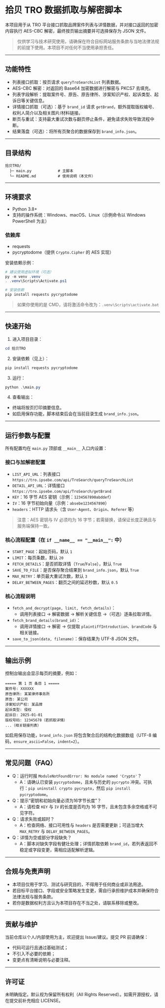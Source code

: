# 拾贝 TRO 数据抓取与解密脚本

本项目用于从 TRO 平台接口抓取品牌案件列表与详情数据，并对接口返回的加密内容执行 AES-CBC 解密，最终按页输出摘要并可选择保存为 JSON 文件。

> 仅供学习与技术研究使用，请确保在符合目标网站服务条款与当地法律法规的前提下使用。本项目不对任何不当使用承担责任。

---

## 功能特性
- 列表接口抓取：按页请求 `queryTroSearchList` 列表数据。
- AES-CBC 解密：对返回的 Base64 加密数据进行解密与 PKCS7 去填充。
- 列表字段解析：提取案件号、原告、原告律所、涉案知识产权、起诉类型、起诉日等关键信息。
- 详情接口抓取（可选）：基于 `brand_id` 请求 `getBrand`，额外提取版权编号、权利人简介以及相关图片/材料链接。
- 断页与重试：支持最大重试次数与翻页停止条件，避免请求失败导致流程中断。
- 结果落盘（可选）：将所有页聚合的数据保存到 `brand_info.json`。

---

## 目录结构
```
拾贝TRO/
  ├─ main.py            # 主脚本
  └─ README.md          # 使用说明（本文件）
```

---

## 环境要求
- Python 3.8+
- 支持的操作系统：Windows、macOS、Linux（示例命令以 Windows PowerShell 为主）

### 依赖库
- requests
- pycryptodome（提供 `Crypto.Cipher` 的 AES 实现）

安装依赖示例：
```powershell
# 建议使用虚拟环境（可选）
py -m venv .venv
. .venv\Scripts\Activate.ps1

# 安装依赖
pip install requests pycryptodome
```

> 如果你使用的是 CMD，请将激活命令改为：`.venv\Scripts\activate.bat`

---

## 快速开始
1. 进入项目目录：
```powershell
cd 拾贝TRO
```
2. 安装依赖（见上）：
```powershell
pip install requests pycryptodome
```
3. 运行：
```powershell
python .\main.py
```
4. 查看输出：
- 终端将按页打印摘要信息。
- 如启用保存功能，脚本结束后会在当前目录生成 `brand_info.json`。

---

## 运行参数与配置
所有配置均在 `main.py` 顶部或 `__main__` 入口内设置：

### 接口与加解密配置
- `LIST_API_URL`：列表接口 `https://tro.ipsebe.com/api/TroSearch/queryTroSearchList`
- `DETAIL_API_URL`：详情接口 `https://tro.ipsebe.com/api/TroSearch/getBrand`
- `KEY`：16 字节 AES 密钥（示例：`1234567890abddef`）
- `IV`：16 字节初始向量（示例：`absebe1234567890`）
- `headers`：HTTP 请求头（含 `User-Agent`、`Origin`、`Referer` 等）

> 注意：AES 密钥与 IV 必须均为 16 字节；若需替换，请保证长度正确且与服务端保持一致。

### 核心流程配置（在 `if __name__ == "__main__":` 中）
- `START_PAGE`：起始页码，默认 `1`
- `LIMIT`：每页条数，默认 `20`
- `FETCH_DETAILS`：是否抓取详情（`True`/`False`），默认 `True`
- `SAVE_TO_FILE`：是否保存聚合结果到 `brand_info.json`，默认 `True`
- `MAX_RETRY`：单页最大重试次数，默认 `3`
- `DELAY_BETWEEN_PAGES`：翻页之间的延迟秒数，默认 `0.5`

### 核心流程说明
- `fetch_and_decrypt(page, limit, fetch_details)`：
  - 调用列表接口 → 解密数据 → 解析关键信息 →（可选）逐条拉取详情。
- `fetch_brand_details(brand_id)`：
  - 调用详情接口 → 解密 → 仅提取 `plaintiffIntroduction`、`brandCode` 与相关链接。
- `save_to_json(data, filename)`：保存结果为 UTF-8 JSON 文件。

---

## 输出示例
控制台输出会显示每页的摘要，例如：
```
===== 第 1 页 条目 1 =====
案件号: XXXXXX
原告律所: 某某律师事务所
原告: 某公司
涉案知识产权: 某品牌
起诉类型: 侵权
起诉日: 2025-01-01
版权号码: 12345678（若抓取详情）
...（相关链接列表）
```

如启用保存功能，`brand_info.json` 将包含聚合后的结构化数据数组（UTF-8 编码，`ensure_ascii=False`，`indent=2`）。

---

## 常见问题（FAQ）
- Q：运行时报 `ModuleNotFoundError: No module named 'Crypto'`？
  - A：请确认已安装 `pycryptodome`，且未与历史的 `pycrypto` 冲突。可执行：`pip uninstall crypto pycrypto`，然后 `pip install pycryptodome`。
- Q：提示“密钥和初始向量必须为16字节长度”？
  - A：请检查 `KEY` 与 `IV` 的长度是否均为 16 字节，且未包含多余空格或不可见字符。
- Q：请求失败或超时？
  - A：检查网络、接口可用性与 `headers` 是否需要更新；可适当增大 `MAX_RETRY` 与 `DELAY_BETWEEN_PAGES`。
- Q：详情为空或部分字段缺失？
  - A：脚本对缺失字段有健壮处理；详情抓取依赖 `brand_id`，若列表返回不稳定或字段变更，需相应适配解析逻辑。

---

## 合规与免责声明
- 本项目仅用于学习、测试与研究目的，不得用于任何商业或非法用途。
- 若目标平台接口、字段或安全策略发生变更，需自行承担维护成本并确保符合法律法规与服务条款。
- 若你是数据权利方且认为本项目存在不当之处，请联系移除或整改。

---

## 贡献与维护
当前仓库以个人/内部使用为主，欢迎提出 Issue/建议。提交 PR 前请确保：
- 代码可运行且通过基础测试；
- 不引入不必要的依赖；
- 变更点有清晰说明与必要注释。

---

## 许可证
未明确指定。默认视为保留所有权利（All Rights Reserved）。如需开源授权，请在提交前补充相应 LICENSE。
